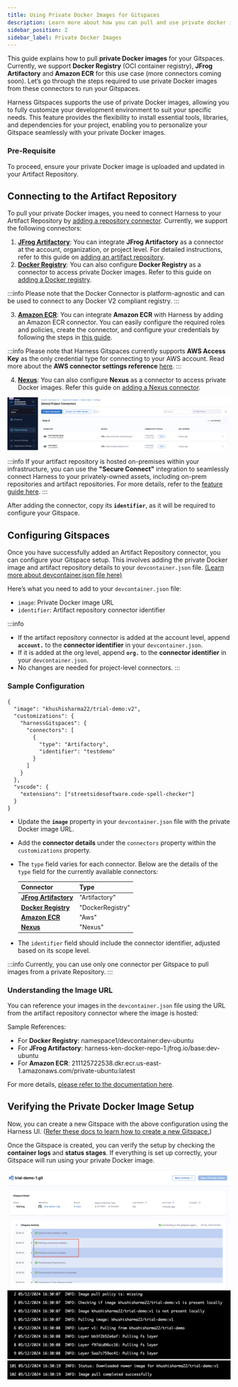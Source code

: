 ```yaml
---
title: Using Private Docker Images for Gitspaces
description: Learn more about how you can pull and use private docker images for your Gitspaces. 
sidebar_position: 2
sidebar_label: Private Docker Images
---
```


This guide explains how to pull **private Docker images** for your Gitspaces. Currently, we support **Docker Registry** (OCI container registry), **JFrog Artifactory** and **Amazon ECR** for this use case (more connectors coming soon). Let’s go through the steps required to use private Docker images from these connectors to run your Gitspaces.

Harness Gitspaces supports the use of private Docker images, allowing you to fully customize your development environment to suit your specific needs. This feature provides the flexibility to install essential tools, libraries, and dependencies for your project, enabling you to personalize your Gitspace seamlessly with your private Docker images.

### Pre-Requisite
To proceed, ensure your private Docker image is uploaded and updated in your Artifact Repository.

## Connecting to the Artifact Repository
To pull your private Docker images, you need to connect Harness to your Artifact Repository by [adding a repository connector](https://developer.harness.io/docs/platform/connectors/artifact-repositories/connect-to-an-artifact-repo/). Currently, we support the following connectors:

1. [**JFrog Artifactory**](https://developer.harness.io/docs/platform/connectors/cloud-providers/ref-cloud-providers/artifactory-connector-settings-reference): You can integrate **JFrog Artifactory** as a connector at the account, organization, or project level. For detailed instructions, refer to this guide on [adding an artifact repository](https://developer.harness.io/docs/platform/connectors/artifact-repositories/connect-to-an-artifact-repo#add-an-artifactory-repository).  
2. [**Docker Registry**](https://developer.harness.io/docs/platform/connectors/cloud-providers/ref-cloud-providers/docker-registry-connector-settings-reference): You can also configure **Docker Registry** as a connector to access private Docker images. Refer to this guide on [adding a Docker registry](https://developer.harness.io/docs/platform/connectors/artifact-repositories/connect-to-an-artifact-repo#add-a-docker-registry).

:::info
Please note that the Docker Connector is platform-agnostic and can be used to connect to any Docker V2 compliant registry.
:::

3. [**Amazon ECR**](https://developer.harness.io/docs/platform/connectors/cloud-providers/ref-cloud-providers/aws-connector-settings-reference): You can integrate **Amazon ECR** with Harness by adding an Amazon ECR connector. You can easily configure the required roles and policies, create the connector, and  configure your credentials by following the steps in [this guide](https://developer.harness.io/docs/platform/connectors/cloud-providers/add-aws-connector). 

:::info
Please note that Harness Gitspaces currently supports **AWS Access Key** as the only credential type for connecting to your AWS account. Read more about the **AWS connector settings reference** [here](https://developer.harness.io/docs/platform/connectors/cloud-providers/ref-cloud-providers/aws-connector-settings-reference/#credentials). 
:::

4. [**Nexus**](https://developer.harness.io/docs/platform/connectors/artifact-repositories/nexus-connector-settings-reference/): You can also configure **Nexus** as a connector to access private Docker images. Refer this guide on [adding a Nexus connector](https://developer.harness.io/docs/platform/connectors/artifact-repositories/nexus-connector-settings-reference/#nexus-artifact-details-settings). 

![](./static/private-docker-images-1.png)

:::info 
If your artifact repository is hosted on-premises within your infrastructure, you can use the **"Secure Connect"** integration to seamlessly connect Harness to your privately-owned assets, including on-prem repositories and artifact repositories. For more details, refer to the [feature guide here](/docs/cloud-development-environments/features-of-gitspaces/secure-connect.md).
:::

After adding the connector, copy its **`identifier`**, as it will be required to configure your Gitspace.

## Configuring Gitspaces
Once you have successfully added an Artifact Repository connector, you can configure your Gitspace setup. This involves adding the private Docker image and artifact repository details to your ```devcontainer.json``` file. [(Learn more about devcontainer.json file here)](/docs/cloud-development-environments/deep-dive-into-gitspaces/gitspace-configuration.md)

Here’s what you need to add to your ```devcontainer.json``` file:
- ```image```: Private Docker image URL
- ```identifier```: Artifact repository connector identifier

:::info
- If the artifact repository connector is added at the account level, append **```account.```** to the **connector identifier** in your ```devcontainer.json```.
- If it is added at the org level, append **```org.```** to the **connector identifier** in your ```devcontainer.json```.
- No changes are needed for project-level connectors. 
:::

### Sample Configuration
```
{
  "image": "khushisharma22/trial-demo:v2",
  "customizations": {
    "harnessGitspaces": {
      "connectors": [
        {
          "type": "Artifactory",
          "identifier": "testdemo"
        }
      ]
    }
  },
  "vscode": {
    "extensions": ["streetsidesoftware.code-spell-checker"]
  }
}
```
- Update the **```image```** property in your ```devcontainer.json``` file with the private Docker image URL.
- Add the **connector details** under the ```connectors``` property within the ```customizations``` property.
- The `type` field varies for each connector. Below are the details of the `type` field for the currently available connectors:

  | **Connector**    | **Type** |
  | -------- | ------- |
  | [**JFrog Artifactory**](https://developer.harness.io/docs/platform/connectors/cloud-providers/ref-cloud-providers/artifactory-connector-settings-reference) | "Artifactory"    |
  | [**Docker Registry**](https://developer.harness.io/docs/platform/connectors/cloud-providers/ref-cloud-providers/docker-registry-connector-settings-reference) | "DockerRegistry" |
  | [**Amazon ECR**](https://developer.harness.io/docs/platform/connectors/cloud-providers/add-aws-connector) | "Aws" |
  | [**Nexus**](https://developer.harness.io/docs/platform/connectors/artifact-repositories/nexus-connector-settings-reference) | "Nexus" | 

- The `identifier` field should include the connector identifier, adjusted based on its scope level.

:::info 
Currently, you can use only one connector per Gitspace to pull images from a private Repository.
:::

### Understanding the Image URL
You can reference your images in the ```devcontainer.json``` file using the URL from the artifact repository connector where the image is hosted:

Sample References: 
- For **Docker Registry**: namespace1/devcontainer:dev-ubuntu
- For **JFrog Artifactory**: harness-ken-docker-repo-1.jfrog.io/base:dev-ubuntu
- For **Amazon ECR**: 211125722538.dkr.ecr.us-east-1.amazonaws.com/private-ubuntu:latest

For more details, [please refer to the documentation here](https://developer.harness.io/docs/platform/connectors/cloud-providers/ref-cloud-providers/artifactory-connector-settings-reference). 


## Verifying the Private Docker Image Setup
Now, you can create a new Gitspace with the above configuration using the Harness UI. ([Refer these docs to learn how to create a new Gitspace.](/docs/cloud-development-environments/introduction/quickstart-tutorial.md))

Once the Gitspace is created, you can verify the setup by checking the **container logs** and **status stages**. If everything is set up correctly, your Gitspace will run using your private Docker image.

![](./static/private-docker-image-2.png)
![](./static/private-docker-image-3.png)
![](./static/private-docker-image-4.png)


